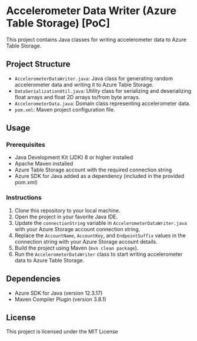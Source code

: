 # Accelerometer Data Writer (Azure Table Storage) [PoC]

This project contains Java classes for writing accelerometer data to Azure Table Storage.

## Project Structure

- `AccelerometerDataWriter.java`: Java class for generating random accelerometer data and writing it to Azure Table Storage.
- `DataSerializationUtil.java`: Utility class for serializing and deserializing float arrays and float 2D arrays to/from byte arrays.
- `AccelerometerData.java`: Domain class representing accelerometer data.
- `pom.xml`: Maven project configuration file.

## Usage

### Prerequisites

- Java Development Kit (JDK) 8 or higher installed
- Apache Maven installed
- Azure Table Storage account with the required connection string
- Azure SDK for Java added as a dependency (included in the provided pom.xml)

### Instructions

1. Clone this repository to your local machine.
2. Open the project in your favorite Java IDE.
3. Update the `connectionString` variable in `AccelerometerDataWriter.java` with your Azure Storage account connection string.
4. Replace the `AccountName`, `AccountKey`, and `EndpointSuffix` values in the connection string with your Azure Storage account details.
5. Build the project using Maven (`mvn clean package`).
6. Run the `AccelerometerDataWriter` class to start writing accelerometer data to Azure Table Storage.

## Dependencies

- Azure SDK for Java (version 12.3.17)
- Maven Compiler Plugin (version 3.8.1)

## License

This project is licensed under the MIT License